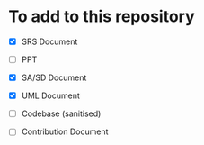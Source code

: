 # To add to this repository

- [x] SRS Document
- [ ] PPT
- [x] SA/SD Document
- [x] UML Document
- [ ] Codebase (sanitised)
- [ ] Contribution Document
 